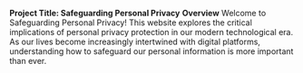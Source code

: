 **Project Title: Safeguarding Personal Privacy**
**Overview**
Welcome to Safeguarding Personal Privacy! This website explores the critical implications of personal privacy protection in our modern technological era. As our lives become increasingly intertwined with digital platforms, understanding how to safeguard our personal information is more important than ever.
